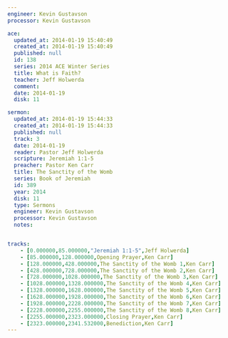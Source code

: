 ```yaml
---
engineer: Kevin Gustavson
processor: Kevin Gustavson

ace:
  updated_at: 2014-01-19 15:40:49
  created_at: 2014-01-19 15:40:49
  published: null
  id: 138
  series: 2014 ACE Winter Series
  title: What is Faith?
  teacher: Jeff Holwerda
  comment: 
  date: 2014-01-19
  disk: 11

sermon:
  updated_at: 2014-01-19 15:44:33
  created_at: 2014-01-19 15:44:33
  published: null
  track: 3
  date: 2014-01-19
  reader: Pastor Jeff Holwerda
  scripture: Jeremiah 1:1-5
  preacher: Pastor Ken Carr
  title: The Sanctity of the Womb
  series: Book of Jeremiah
  id: 389
  year: 2014
  disk: 11
  type: Sermons
  engineer: Kevin Gustavson
  processor: Kevin Gustavson
  notes: 


tracks:
    - [0.000000,85.000000,"Jeremiah 1:1-5",Jeff Holwerda]
    - [85.000000,128.000000,Opening Prayer,Ken Carr]
    - [128.000000,428.000000,The Sanctity of the Womb 1,Ken Carr]
    - [428.000000,728.000000,The Sanctity of the Womb 2,Ken Carr]
    - [728.000000,1028.000000,The Sanctity of the Womb 3,Ken Carr]
    - [1028.000000,1328.000000,The Sanctity of the Womb 4,Ken Carr]
    - [1328.000000,1628.000000,The Sanctity of the Womb 5,Ken Carr]
    - [1628.000000,1928.000000,The Sanctity of the Womb 6,Ken Carr]
    - [1928.000000,2228.000000,The Sanctity of the Womb 7,Ken Carr]
    - [2228.000000,2255.000000,The Sanctity of the Womb 8,Ken Carr]
    - [2255.000000,2323.000000,Closing Prayer,Ken Carr]
    - [2323.000000,2341.532000,Benediction,Ken Carr]
---
```

